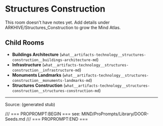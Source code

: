 # Structures Construction

This room doesn't have notes yet. Add details under ARKHIVE/Structures_Construction to grow the Mind Atlas.

## Child Rooms
- **Buildings Architecture** (`what__artifacts-technology__structures-construction__buildings-architecture-md`)
- **Infrastructure** (`what__artifacts-technology__structures-construction__infrastructure-md`)
- **Monuments Landmarks** (`what__artifacts-technology__structures-construction__monuments-landmarks-md`)
- **Structures Construction** (`what__artifacts-technology__structures-construction__structures-construction-md`)

---
Source: (generated stub)

/// === PROPROMPT:BEGIN ===
see: MIND/ProPrompts/Library/DOOR-Seeds.md
/// === PROPROMPT:END ===
